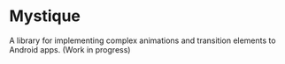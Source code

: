 # Mystique
A library for implementing complex animations and transition elements to Android apps.
(Work in progress)
